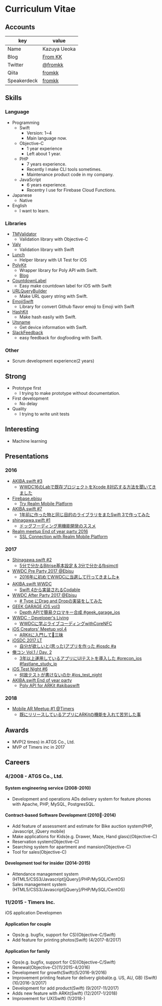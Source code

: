# Curriculum Vitae

## Accounts

|key|value|
|---|-----|
|Name|Kazuya Ueoka|
|Blog|[From KK](https://fromkk.me)|
|Twitter|[@fromkk](https://twitter.com/fromkk)|
|Qiita|[fromkk](http://qiita.com/fromkk)|
|Speakerdeck|[fromkk](https://speakerdeck.com/fromkk)|

## Skills

### Language

- Programming
  - Swift
    - Version: 1~4
    - Main language now.
  - Objective-C
    - 1 year experience
    - Left about 1 year.
  - PHP
    - 7 years experience.
    - Recently I make CLI tools sometimes.
    - Maintenance product code in my company.
  - JavaScript
    - 6 years experience.
    - Recentry I use for Firebase Cloud Functions.
- Japanese
  - Native
- English
  - I want to learn.

### Libraries

- [TMValidator](https://github.com/fromkk/TMValidator)
  - Validation library with Objective-C
- [Valy](https://github.com/fromkk/Valy)
  - Validation library with Swift
- [Lunch](https://github.com/fromkk/Lunch)
  - Helper library with UI Test for iOS
- [PolyKit](https://github.com/fromkk/PolyKit)
  - Wrapper library for Poly API with Swift.
  - [Blog](https://medium.com/@fromkk/use-poly-api-for-arkit-e053d352f1f7)
- [CountdownLabel](https://github.com/fromkk/CountdownLabel)
  - Easy make countdown label for iOS with Swift
- [URLQueryBuilder](https://github.com/fromkk/URLQueryBuilder)
  - Make URL query string with Swift.
- [EmojiSwift](https://github.com/fromkk/EmojiSwift)
  - Library for convert Github flavor emoji to Emoji with Swift
- [HashKit](https://github.com/fromkk/HashKit)
  - Make hash easily with Swift.
- [Utsname](https://github.com/fromkk/Utsname)
  - Get device information with Swift.
- [SlackFeedback](https://github.com/fromkk/SlackFeedback)
  - easy feedback for dogfooding with Swift.

### Other

- Scrum development experience(2 years)

## Strong

- Prototype first
  - I trying to make prototype without documentation.
- First development
  - No delay
- Quality
  - I trying to write unit tests

## Interesting

- Machine learning

## Presentations

### 2016

- [AKIBA.swift #3](https://classmethod.connpass.com/event/34306/)
  - [WWDC16のLabで既存プロジェクトをXcode 8対応する方法を聞いてきました](https://speakerdeck.com/fromkk/wwdc16falselabdeji-cun-puroziekutowoxcode-8dui-ying-surufang-fa-wowen-itekimasita)
- [Firebase.ebisu](https://firebase.connpass.com/event/41745/)
  - [Try Realm Mobile Platform](https://speakerdeck.com/fromkk/try-realm-mobile-platform)
- [AKIBA.swift #7](https://classmethod.connpass.com/event/44812/)
  - [1年前に作った物と同じ目的のライブラリをまたSwift 3で作ってみた](https://speakerdeck.com/fromkk/1nian-qian-nizuo-tutawu-totong-zimu-de-falseraiburariwomataswift-3dezuo-tutemita)
- [shinagawa.swift #1](https://mokumoku-ios-at-next.connpass.com/event/43098/)
  - [ドッグフーディング用機能開発のススメ](https://speakerdeck.com/fromkk/dotuguhudeinguyong-ji-neng-kai-fa-falsesusume)
- [Realm meetup End of year party 2016](https://realm.connpass.com/event/46269/)
  - [SSL Connection with Realm Mobile Platform](https://speakerdeck.com/fromkk/ssl-connection-with-realm-mobile-platform)

### 2017

- [Shinagawa.swift #2](https://mokumoku-ios-at-next.connpass.com/event/48178/)
  - [5分で分かるBitrise基本設定 & 3分で分かるfbsimctl](https://speakerdeck.com/fromkk/5fen-defen-karubitriseji-ben-she-ding-and-3fen-defen-karufbsimctl)
- [WWDC Pre Party 2017 @Ebisu](https://pre-wwdc.connpass.com/event/54482/)
  - [2016年に初めてWWDCに当選して行ってきました✈️](https://speakerdeck.com/fromkk/2016nian-nichu-metewwdcnidang-xuan-sitexing-tutekimasita)
- [AKIBA.swift WWDC](https://classmethod.connpass.com/event/58036/)
  - [Swift 4から実装されるCodable](https://speakerdeck.com/fromkk/codable-in-foundation-with-swift4)
- [WWDC After Party 2017 @Ebisu](https://pre-wwdc.connpass.com/event/56731/)
  - [# Type にDrag and Dropの実装をしてみた](https://speakerdeck.com/fromkk/type-with-drag-and-drop)
- [GEEK GARAGE iOS vol3](https://geekgarage.connpass.com/event/58698/)
  - [Depth APIで簡易クロマキー合成 #geek_garage_ios](https://speakerdeck.com/fromkk/depth-api-ios11-20170627)
- [WWDC - Developer's Living](https://lifull.connpass.com/event/58021/)
  - [WWDCに学ぶライブコーディングwithCoreNFC](https://speakerdeck.com/fromkk/livecoding-with-wwdc-and-corenfc)
- [iOS Creators' Meetup vol.4](https://oi-study.connpass.com/event/60799/)
  - [ARKitに入門して🍣三昧](https://speakerdeck.com/fromkk/arsushi-with-arkit-20170721)
- [iOSDC 2017 LT](https://iosdc.jp/2017/)
  - [自分が欲しいと(思った)アプリを作った #iosdc #a](https://speakerdeck.com/fromkk/type-iosdc-a)
- [俺コン Vol.1 / Day. 2](https://orecon.connpass.com/event/64285/)
  - [3年以上運用しているアプリにUIテストを導入した #orecon_ios #fastlane_study_jp](https://speakerdeck.com/fromkk/orecon-ios-ui-test-20171003)
- [iOS Test Night #6](https://testnight.connpass.com/event/69396/)
  - [何故テストが書けないのか #ios_test_night](https://speakerdeck.com/fromkk/why-we-cannot-write-test)
- [AKIBA.swift End of year party](https://classmethod.connpass.com/event/73341/)
  - [Poly API for ARKit #akibaswift](https://speakerdeck.com/fromkk/poly-api-for-arkit-akibaswift)

### 2018

- [Mobile AR Meetup #1 @Timers](https://mobile-ar-meetup.connpass.com/event/77247/)
  - [既にリリースしているアプリにARKitの機能を入れて苦労した事](https://speakerdeck.com/fromkk/arkitforfamm-20180207)

## Awards

- MVP(2 times) in ATGS Co., Ltd. 
- MVP of Timers inc in 2017

## Careers

### 4/2008 - ATGS Co., Ltd. 

#### System engineering service (2008-2010)

- Development and operations ADs delivery system for feature phones with Apache, PHP, MySQL, PostgresSQL.

#### Contract-based Software Development (2010-2014)

- Add feature of assessment and estimate for Bike auction system(PHP, Javascript, jQuery mobile)
- Make applications for Kids(e.g. Drawer, Maze, Hand glass)(Objective-C)
- Reservation system(Objective-C)
- Searching system for apartment and mansion(Objective-C)
- Tool for sales(Objective-C)

#### Development tool for insider (2014-2015)

- Attendance management system (HTML5/CSS3/Javascript[jQuery]/PHP/MySQL/CentOS)
- Sales management system (HTML5/CSS3/Javascript[jQuery]/PHP/MySQL/CentOS)

### 11/2015 - Timers Inc.

iOS application Developmen

#### Application for couple

- Ops(e.g. bugfix, support for CS)(Objective-C/Swift)
- Add feature for printing photos(Swift) (4/2017-8/2017)

#### Application for family

- Ops(e.g. bugfix, support for CS)(Objective-C/Swift)
- Renewal(Objective-C)(11/2015-4/2016)
- Development for growth(Swift)(5/2016-9/2016)
- Improvement printing feature for delivery global(e.g. US, AU, GB) (Swift) (10/2016-3/2017)
- Development for add product(Swift) (9/2017-11/2017)
- Adds new feature with ARKit(Swift) (12/2017-1/2018)
- Improvement for UX(Swift) (1/2018-)
